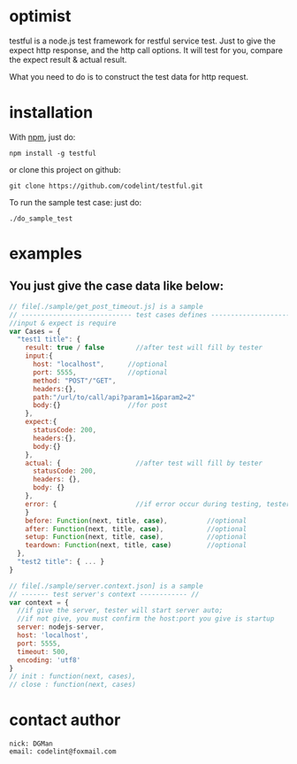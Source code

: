optimist
========

testful is a node.js test framework for restful service test.
Just to give the expect http response, and the http call options.
It will test for you, compare the expect result & actual result.

What you need to do is to construct the test data for http request.

installation
============

With [npm](http://github.com/isaacs/npm), just do:

    npm install -g testful

or clone this project on github:

    git clone https://github.com/codelint/testful.git

To run the sample test case:
just do:

    ./do_sample_test


examples
========

You just give the case data like below:
-------------------------------------------------------------------

```javascript
// file[./sample/get_post_timeout.js] is a sample
// ---------------------------- test cases defines --------------------------- //
//input & expect is require
var Cases = {
  "test1 title": {
    result: true / false        //after test will fill by tester
    input:{
      host: "localhost",      //optional
      port: 5555,             //optional
      method: "POST"/"GET",
      headers:{},
      path:"/url/to/call/api?param1=1&param2=2"
      body:{}                 //for post
    },
    expect:{
      statusCode: 200,
      headers:{},
      body:{}
    },
    actual: {                   //after test will fill by tester
      statusCode: 200,
      headers: {},
      body: {}
    },
    error: {                    //if error occur during testing, tester will fill this field
    }
    before: Function(next, title, case),          //optional
    after: Function(next, title, case),           //optional
    setup: Function(next, title, case),           //optional
    teardown: Function(next, title, case)         //optional
  },
  "test2 title": { ... }
}

// file[./sample/server.context.json] is a sample
// ------- test server's context ------------ //
var context = {
  //if give the server, tester will start server auto;
  //if not give, you must confirm the host:port you give is startup
  server: nodejs-server,
  host: 'localhost',
  port: 5555,
  timeout: 500,
  encoding: 'utf8'
}
// init : function(next, cases),
// close : function(next, cases)
```


contact author
===========
````
nick: DGMan
email: codelint@foxmail.com
````
